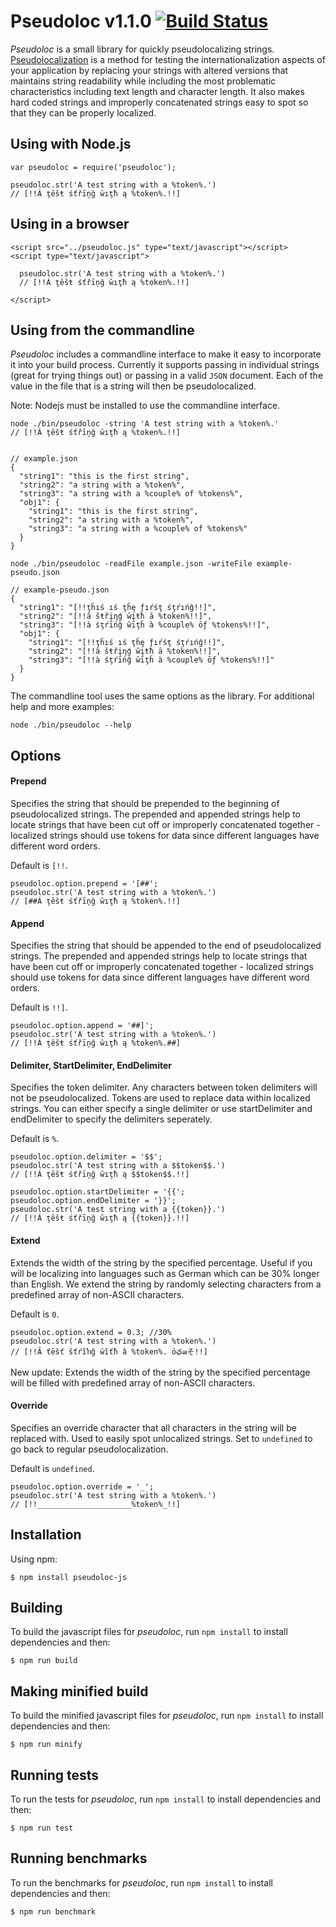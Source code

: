# Pseudoloc v1.1.0 [![Build Status](https://travis-ci.org/bunkat/pseudoloc.png)](https://travis-ci.org/bunkat/pseudoloc)

_Pseudoloc_ is a small library for quickly pseudolocalizing strings. [Pseudolocalization](http://en.wikipedia.org/wiki/Pseudolocalization) is a method for testing the internationalization aspects of your application by replacing your strings with altered versions that maintains string readability while including the most problematic characteristics including text length and character length. It also makes hard coded strings and improperly concatenated strings easy to spot so that they can be properly localized.

## Using with Node.js

    var pseudoloc = require('pseudoloc');

    pseudoloc.str('A test string with a %token%.')
    // [!!Á ţȇšŧ śťřīņğ ŵıţħ ą %token%.!!]

## Using in a browser

    <script src="../pseudoloc.js" type="text/javascript"></script>
    <script type="text/javascript">

      pseudoloc.str('A test string with a %token%.')
      // [!!Á ţȇšŧ śťřīņğ ŵıţħ ą %token%.!!]

    </script>

## Using from the commandline

_Pseudoloc_ includes a commandline interface to make it easy to incorporate it into your build process. Currently it supports passing in individual strings (great for trying things out) or passing in a valid `JSON` document. Each of the value in the file that is a string will then be pseudolocalized.

Note: Nodejs must be installed to use the commandline interface.

    node ./bin/pseudoloc -string 'A test string with a %token%.'
    // [!!Á ţȇšŧ śťřīņğ ŵıţħ ą %token%.!!]


    // example.json
    {
      "string1": "this is the first string",
      "string2": "a string with a %token%",
      "string3": "a string with a %couple% of %tokens%",
      "obj1": {
        "string1": "this is the first string",
        "string2": "a string with a %token%",
        "string3": "a string with a %couple% of %tokens%"
      }
    }

    node ./bin/pseudoloc -readFile example.json -writeFile example-pseudo.json

    // example-pseudo.json
    {
      "string1": "[!!ţĥıś ıś ţĥę ƒıŕśţ śţŕıńĝ!!]",
      "string2": "[!!ȃ šŧřįƞģ ŵįŧħ ȃ %token%!!]",
      "string3": "[!!à śţŕīńĝ ŵīţĥ à %couple% ōƒ %tokens%!!]",
      "obj1": {
        "string1": "[!!ţĥıś ıś ţĥę ƒıŕśţ śţŕıńĝ!!]",
        "string2": "[!!ȃ šŧřįƞģ ŵįŧħ ȃ %token%!!]",
        "string3": "[!!à śţŕīńĝ ŵīţĥ à %couple% ōƒ %tokens%!!]"
      }
    }

The commandline tool uses the same options as the library. For additional help and more examples:

    node ./bin/pseudoloc --help

## Options

#### Prepend

Specifies the string that should be prepended to the beginning of pseudolocalized strings. The prepended and appended strings help to locate strings that have been cut off or improperly concatenated together - localized strings should use tokens for data since different languages have different word orders.

Default is `[!!`.

    pseudoloc.option.prepend = '[##';
    pseudoloc.str('A test string with a %token%.')
    // [##Á ţȇšŧ śťřīņğ ŵıţħ ą %token%.!!]

#### Append

Specifies the string that should be appended to the end of pseudolocalized strings. The prepended and appended strings help to locate strings that have been cut off or improperly concatenated together - localized strings should use tokens for data since different languages have different word orders.

Default is `!!]`.

    pseudoloc.option.append = '##]';
    pseudoloc.str('A test string with a %token%.')
    // [!!Á ţȇšŧ śťřīņğ ŵıţħ ą %token%.##]

#### Delimiter, StartDelimiter, EndDelimiter

Specifies the token delimiter. Any characters between token delimiters will not be pseudolocalized. Tokens are used to replace data within localized strings. You can either specify a single delimiter or use startDelimiter and endDelimiter to specify the delimiters seperately.

Default is `%`.

    pseudoloc.option.delimiter = '$$';
    pseudoloc.str('A test string with a $$token$$.')
    // [!!Á ţȇšŧ śťřīņğ ŵıţħ ą $$token$$.!!]

    pseudoloc.option.startDelimiter = '{{';
    pseudoloc.option.endDelimiter = '}}';
    pseudoloc.str('A test string with a {{token}}.')
    // [!!Á ţȇšŧ śťřīņğ ŵıţħ ą {{token}}.!!]

#### Extend

Extends the width of the string by the specified percentage. Useful if you will be localizing into languages such as German which can be 30% longer than English.
We extend the string by randomly selecting characters from a predefined array of non-ASCII characters.

Default is `0`.

    pseudoloc.option.extend = 0.3; //30%
    pseudoloc.str('A test string with a %token%.')
    // [!!Ȃ ťēšť ŝťŕĩŉğ ŵĩťħ â %token%. öఛฒそ!!]

New update: Extends the width of the string by the specified percentage will be filled with predefined array of non-ASCII characters.

#### Override

Specifies an override character that all characters in the string will be replaced with. Used to easily spot unlocalized strings. Set to `undefined` to go back to regular pseudolocalization.

Default is `undefined`.

    pseudoloc.option.override = '_';
    pseudoloc.str('A test string with a %token%.')
    // [!!_____________________%token%_!!]

## Installation
Using npm:

    $ npm install pseudoloc-js

## Building

To build the javascript files for _pseudoloc_, run `npm install` to install dependencies and then:

    $ npm run build

## Making minified build

To build the minified javascript files for _pseudoloc_, run `npm install` to install dependencies and then:

    $ npm run minify

## Running tests

To run the tests for _pseudoloc_, run `npm install` to install dependencies and then:

    $ npm run test

## Running benchmarks

To run the benchmarks for _pseudoloc_, run `npm install` to install dependencies and then:

    $ npm run benchmark
